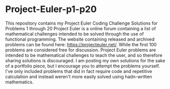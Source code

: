 # Project-Euler-p1-p20
This repository contains my Project Euler Coding Challenge Solutions for Problems 1 through 20
Project Euler is a online forum containing a list of mathematical challenges intended to be solved through the use of functional programming. The website containing released and archived problems can be found here: https://projecteuler.net/. While the first 100 problems are considered free for discussion. Project Euler problems are intended to be mathematical challenges to teach the user, and so therefore sharing solutions is discouraged. I am posting my own solutions for the sake of a portfolio piece, but I encourage you to attempt the problems yourself. I've only included problems that did in fact require code and repetitive calculation and instead weren't more easily solved using hadn-written mathematics.
